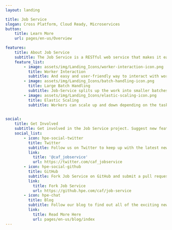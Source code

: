 ```yaml
---
layout: landing

title: Job Service
slogan: Cross Platform, Cloud Ready, Microservices
button:
    title: Learn More
    url: pages/en-us/Overview

features:
    title: About Job Service
    subtitle: The Job Service is a RESTful web service that makes it easy for you to use and receive feedback from Worker Framework microservices (workers).
    feature_list:
        - image: assets/img/Landing_Icons/worker-interaction-icon.png
          title: Worker Interaction
          subtitle: And easy and user-friendly way to interact with workers and receive feedback about progress on their tasks.
        - image: assets/img/Landing_Icons/batch-handling-icon.png
          title: Large Batch Handling
          subtitle: Job-Service splits up the work into smaller batches, and can also process these items in parallel, improving performance and saving time.
        - image: assets/img/Landing_Icons/elastic-scaling-icon.png
          title: Elastic Scaling
          subtitle: Workers can scale up and down depending on the task at hand. Providing optimal resources to each process to get the job done quickly and safely.
        

social:
    title: Get Involved
    subtitle: Get involved in the Job Service project. Suggest new features, report issues or take part in development.
    social_list:
        - icon: hpe-social-twitter
          title: Twitter
          subtitle: Follow us on Twitter to keep up with the latest news and updates from the team or to get in touch with us!
          link:
            title: '@caf_jobservice'
            url: https://twitter.com/caf_jobservice
        - icon: hpe-social-github
          title: GitHub
          subtitle: Fork Job Service on GitHub and submit a pull request to help contribute to the project! Or if you have discovered an issue, report it to us.
          link:
            title: Fork Job Service
            url: https://github.hpe.com/caf/job-service
        - icon: hpe-chat
          title: Blog
          subtitle: Follow our blog to find out all of the exciting news and announcements regarding Job Service.
          link:
            title: Read More Here
            url: pages/en-us/blog/index
---
```


